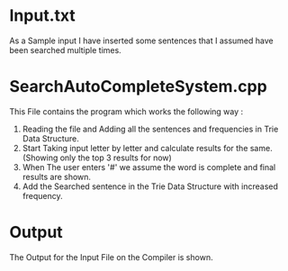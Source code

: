 # Input.txt
As a Sample input I have inserted some sentences that I assumed have been searched multiple times.

# SearchAutoCompleteSystem.cpp
This File contains the program which works the following way :

1) Reading the file and Adding all the sentences and frequencies in Trie Data Structure.
2) Start Taking input letter by letter and calculate results for the same. (Showing only the top 3 results for now)
3) When The user enters '#' we assume the word is complete and final results are shown.
4) Add the Searched sentence in the Trie Data Structure with increased frequency.
   
# Output
The Output for the Input File on the Compiler is shown.
